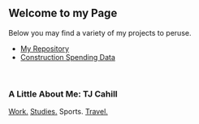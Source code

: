 ---
---
## Welcome to my Page

Below you may find a variety of my projects to peruse.
- [My Repository](https://github.com/tjcahill01) 
- [Construction Spending Data](/ConstructionGraph/)


<br />

### A Little About Me: TJ Cahill
[Work.](https://www.cavaliercps.com/) [Studies.](https://online.mason.wm.edu/msba) Sports. [Travel.](/travel/) 
<br />
<br />
<br />
<br />
<br />
<br />
<br />
